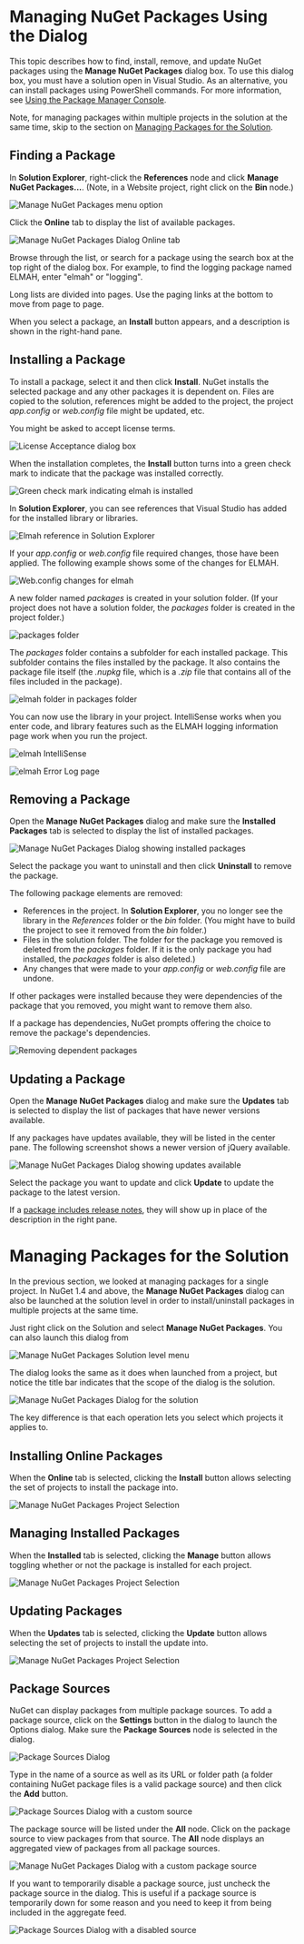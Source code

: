 ﻿# Managing NuGet Packages Using the Dialog

This topic describes how to find, install, remove, and update NuGet packages using the **Manage NuGet Packages** 
dialog box. To use this dialog box, you must have a solution open in Visual Studio.
As an alternative, you can install packages using PowerShell commands. 
For more information, see [Using the Package Manager Console](Package-Manager-Console).

Note, for managing packages within multiple projects in the solution at the same time, skip to the section 
on [Managing Packages for the Solution](#managing-packages-for-the-solution).

## Finding a Package

In **Solution Explorer**, right-click the **References** node and click **Manage NuGet Packages...**. 
(Note, in a Website project, right click on the **Bin** node.)

![Manage NuGet Packages menu option](/images/consume/manage-nuget-packages-menu-option.png)

Click the **Online** tab to display the list of available packages.

![Manage NuGet Packages Dialog Online tab](/images/consume/manage-nuget-packages-online-tab.png)

Browse through the list, or search for a package using the search box at the top right of the dialog box. 
For example, to find the logging package named ELMAH, enter "elmah" or "logging".

Long lists are divided into pages. Use the paging links at the bottom to move from page to page.

When you select a package, an **Install** button appears, and a description is shown in the right-hand pane.

## Installing a Package

To install a package, select it and then click **Install**. 
NuGet installs the selected package and any other packages it is dependent on. 
Files are copied to the solution, references might be added to the project, 
the project *app.config* or *web.config* file might be updated, etc.

You might be asked to accept license terms.

![License Acceptance dialog box](/images/consume/License-acceptance.png)

When the installation completes, the **Install** button turns into a green check mark to indicate 
that the package was installed correctly.

![Green check mark indicating elmah is installed](/images/consume/elmah-installed.png)

In **Solution Explorer**, you can see references that Visual Studio has added for the installed library or libraries.

![Elmah reference in Solution Explorer](/images/consume/elmah-reference-in-solution-explorer.png)

If your *app.config* or *web.config* file required changes, those have been applied. 
The following example shows some of the changes for ELMAH.

![Web.config changes for elmah](/images/consume/elmah-web.config-changes.png)

A new folder named *packages* is created in your solution folder. 
(If your project does not have a solution folder, the *packages* folder is created in the project folder.)

![packages folder](/images/consume/packages-folder.png)

The *packages* folder contains a subfolder for each installed package. 
This subfolder contains the files installed by the package. 
It also contains the package file itself (the *.nupkg* file, which is a *.zip* file 
that contains all of the files included in the package).

![elmah folder in packages folder](/images/consume/elmah-folder-in-packages-folder.png)

You can now use the library in your project. 
IntelliSense works when you enter code, and library features such as the ELMAH logging information page 
work when you run the project.

![elmah IntelliSense](/images/consume/elmah-intellisense.png)

![elmah Error Log page](/images/consume/elmah-errorr-log-page.png)

## Removing a Package

Open the **Manage NuGet Packages** dialog and make sure the **Installed Packages** tab is selected to display 
the list of installed packages.

![Manage NuGet Packages Dialog showing installed packages](/images/consume/manage-nuget-packages-installed.png)

Select the package you want to uninstall and then click **Uninstall** to remove the package.

The following package elements are removed:

* References in the project. In **Solution Explorer**, you no longer see the library in the *References* folder or the *bin* folder. (You might have to build the project to see it removed from the *bin* folder.)
* Files in the solution folder. The folder for the package you removed is deleted from the *packages* folder. If it is the only package you had installed, the *packages* folder is also deleted.)
* Any changes that were made to your *app.config* or *web.config* file are undone.

If other packages were installed because they were dependencies of the package that you removed, you might want to remove them also.

If a package has dependencies, NuGet prompts offering the choice to remove the package's 
dependencies.

![Removing dependent packages](/images/consume/remove-dependent-packages.png)

## Updating a Package

Open the **Manage NuGet Packages** dialog and make sure the **Updates** tab is selected to display 
the list of packages that have newer versions available.

If any packages have updates available, they will be listed in the center pane. The following screenshot 
shows a newer version of jQuery available.

![Manage NuGet Packages Dialog showing updates available](/images/consume/manage-nuget-packages-showing-updates.png)

Select the package you want to update and click **Update** to update the package to the latest version. 

If a [package includes release notes](../Create/Nuspec-Reference), they will show up in place of the 
description in the right pane. 

# Managing Packages for the Solution

In the previous section, we looked at managing packages for a single project. In NuGet 1.4 and above, the 
**Manage NuGet Packages** dialog can also be launched at the solution level in order to install/uninstall 
packages in multiple projects at the same time.

Just right click on the Solution and select **Manage NuGet Packages**. You can also launch this dialog from 

![Manage NuGet Packages Solution level menu](/images/consume/manage-nuget-packages-solution-menu.png)

The dialog looks the same as it does when launched from a project, but notice the title bar indicates 
that the scope of the dialog is the solution.

![Manage NuGet Packages Dialog for the solution](/images/consume/manage-nuget-packages-solution-dialog.png)

The key difference is that each operation lets you select which projects it applies to.

## Installing Online Packages
When the **Online** tab is selected, clicking the **Install** button allows selecting the set of projects 
to install the package into.

![Manage NuGet Packages Project Selection](/images/consume/manage-nuget-packages-project-selection.png)

## Managing Installed Packages
When the **Installed** tab is selected, clicking the **Manage** button allows toggling whether or not the package 
is installed for each project.

![Manage NuGet Packages Project Selection](/images/consume/manage-nuget-packages-install-project-selection.png)

## Updating Packages
When the **Updates** tab is selected, clicking the **Update** button allows selecting the set of projects 
to install the update into.

![Manage NuGet Packages Project Selection](/images/consume/manage-nuget-packages-update-project-selection.png)

## Package Sources
NuGet can display packages from multiple package sources. To add a package source, click on the **Settings** 
button in the dialog to launch the Options dialog. Make sure the **Package Sources** node is selected in the dialog.

![Package Sources Dialog](/images/consume/package-sources.png)

Type in the name of a source as well as its URL or folder path (a folder containing NuGet package 
files is a valid package source) and then click the **Add** button.

![Package Sources Dialog with a custom source](/images/consume/package-sources-with-custom-source.png)

The package source will be listed under the **All** node. Click on the package source to view 
packages from that source. The **All** node displays an aggregated view of packages from all 
package sources.

![Manage NuGet Packages Dialog with a custom package source](/images/consume/manage-nuget-packagse-with-custom-source.png)

If you want to temporarily disable a package source, just uncheck the package source in the 
dialog. This is useful if a package source is temporarily down for some reason and you need to 
keep it from being included in the aggregate feed.

![Package Sources Dialog with a disabled source](/images/consume/package-source-with-disabled-source.png)